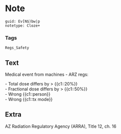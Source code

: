 # Note
```
guid: Ev[N$)bw|p
notetype: Cloze+
```

### Tags
```
Regs_Safety
```

## Text
Medical event from machines - ARZ regs:<div>- Total dose differs by > {{c1::20%}}</div><div>- Fractional dose differs by > {{c1::50%}}</div><div>- Wrong {{c1::person}}</div><div>- Wrong {{c1::tx mode}}</div>

## Extra
AZ Radiation Regulatory Agency (ARRA), Title 12, ch. 16
